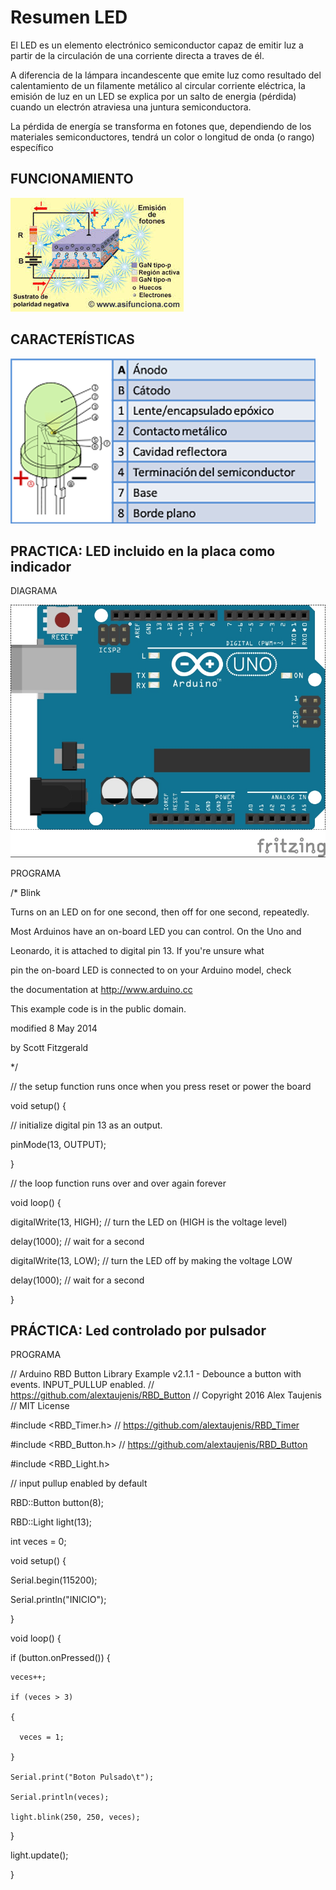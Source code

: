 # Resumen LED

El LED es un elemento electrónico semiconductor capaz de emitir luz a partir de la circulación de una corriente directa a traves de él.

A diferencia de la lámpara incandescente que emite luz como resultado del calentamiento de un filamente metálico al circular corriente eléctrica,
la emisión de luz en un LED se explica por un salto de energia (pérdida) cuando un electrón atraviesa una juntura semiconductora.

La pérdida de energía se transforma en fotones que, dependiendo de los materiales semiconductores, tendrá un color o longitud de onda (o rango) específico

## FUNCIONAMIENTO

![JUNTURA](./LED_ESTRUCTURA.jpg)

## CARACTERÍSTICAS

![PARTES](./LED_PARTES.png)

## PRACTICA: LED incluido en la placa como indicador

DIAGRAMA

![DIAGRAMA](./LED_PIN13_bb.jpg)

PROGRAMA

/*
  Blink
  
  Turns on an LED on for one second, then off for one second, repeatedly.

  Most Arduinos have an on-board LED you can control. On the Uno and
  
  Leonardo, it is attached to digital pin 13. If you're unsure what
  
  pin the on-board LED is connected to on your Arduino model, check
  
  the documentation at http://www.arduino.cc

  This example code is in the public domain.

  modified 8 May 2014
  
  by Scott Fitzgerald
  
 */


// the setup function runs once when you press reset or power the board

void setup() {

  // initialize digital pin 13 as an output.
  
  pinMode(13, OUTPUT);
  
}

// the loop function runs over and over again forever

void loop() {

  digitalWrite(13, HIGH);   // turn the LED on (HIGH is the voltage level)
  
  delay(1000);              // wait for a second
  
  digitalWrite(13, LOW);    // turn the LED off by making the voltage LOW
  
  delay(1000);              // wait for a second
  
}

## PRÁCTICA: Led controlado por pulsador

PROGRAMA

// Arduino RBD Button Library Example v2.1.1 - Debounce a button with events. INPUT_PULLUP enabled.
// https://github.com/alextaujenis/RBD_Button
// Copyright 2016 Alex Taujenis
// MIT License

#include <RBD_Timer.h>  // https://github.com/alextaujenis/RBD_Timer

#include <RBD_Button.h> // https://github.com/alextaujenis/RBD_Button

#include <RBD_Light.h>

// input pullup enabled by default

RBD::Button button(8);

RBD::Light light(13);

int veces = 0;

void setup() {

  Serial.begin(115200);

  Serial.println("INICIO");

}

void loop() {

  if (button.onPressed()) {

    veces++;

    if (veces > 3)

    {

      veces = 1;

    }

    Serial.print("Boton Pulsado\t");

    Serial.println(veces);

    light.blink(250, 250, veces);

  }

  light.update();

}
